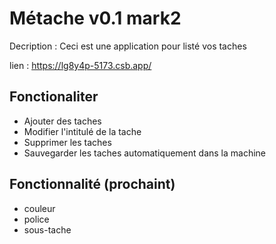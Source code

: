 # Métache v0.1 mark2

Decription : Ceci est une application pour listé vos taches 

lien : https://lg8y4p-5173.csb.app/ 

## Fonctionaliter

- Ajouter des taches
- Modifier l'intitulé de la tache 
- Supprimer les taches
- Sauvegarder les taches automatiquement dans la machine 

## Fonctionnalité (prochaint)

-  couleur
- police 
- sous-tache